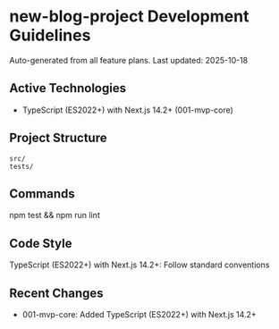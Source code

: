 # new-blog-project Development Guidelines

Auto-generated from all feature plans. Last updated: 2025-10-18

## Active Technologies
- TypeScript (ES2022+) with Next.js 14.2+ (001-mvp-core)

## Project Structure
```
src/
tests/
```

## Commands
npm test && npm run lint

## Code Style
TypeScript (ES2022+) with Next.js 14.2+: Follow standard conventions

## Recent Changes
- 001-mvp-core: Added TypeScript (ES2022+) with Next.js 14.2+

<!-- MANUAL ADDITIONS START -->
<!-- MANUAL ADDITIONS END -->
